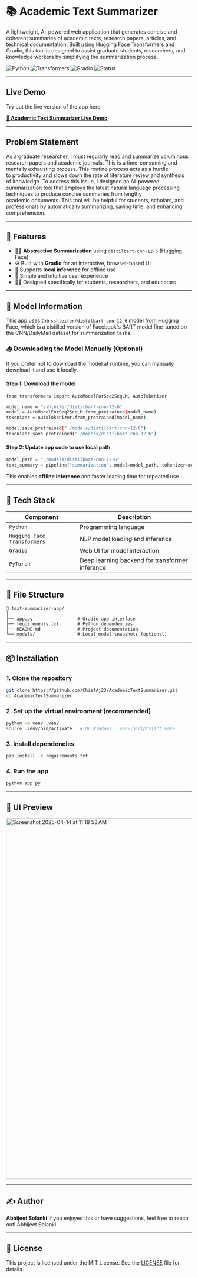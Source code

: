 # 📚 Academic Text Summarizer
A lightweight, AI-powered web application that generates concise and coherent summaries of academic texts, research papers, articles, and technical documentation. Built using Hugging Face Transformers and Gradio, this tool is designed to assist graduate students, researchers, and knowledge workers by simplifying the summarization process.


![Python](https://img.shields.io/badge/Python-3.11-blue?logo=python)
![Transformers](https://img.shields.io/badge/🤗-Transformers-orange)
![Gradio](https://img.shields.io/badge/Gradio-UI-lightgrey?logo=gradio)
![Status](https://img.shields.io/badge/Status-Active-brightgreen)

---

## Live Demo

Try out the live version of the app here:

[**🔗 Academic Text Summarizer Live Demo**](https://huggingface.co/spaces/asolanki23/AcademicTextSummarizer)

---

## Problem Statement
As a graduate researcher, I must regularly read and summarize voluminous research papers and academic journals. This is a time-consuming and mentally exhausting process. This routine process acts as a hurdle to productivity and slows down the rate of literature review and synthesis of knowledge. To address this issue, I designed an AI-powered summarization tool that employs the latest natural language processing techniques to produce concise summaries from lengthy academic documents. This tool will be helpful for students, scholars, and professionals by automatically summarizing, saving time, and enhancing comprehension.

---

## 🚀 Features

- 🧑‍🧬 **Abstractive Summarization** using `distilbart-cnn-12-6` (Hugging Face)
- ⚙️ Built with **Gradio** for an interactive, browser-based UI
- 💾 Supports **local inference** for offline use
- 💬 Simple and intuitive user experience
- 👨‍🎓 Designed specifically for students, researchers, and educators

---

## 🧠 Model Information

This app uses the `sshleifer/distilbart-cnn-12-6` model from Hugging Face, which is a distilled version of Facebook's BART model fine-tuned on the CNN/DailyMail dataset for summarization tasks.

### 📥 Downloading the Model Manually (Optional)
If you prefer not to download the model at runtime, you can manually download it and use it locally.

#### Step 1: Download the model
```bash
from transformers import AutoModelForSeq2SeqLM, AutoTokenizer

model_name = "sshleifer/distilbart-cnn-12-6"
model = AutoModelForSeq2SeqLM.from_pretrained(model_name)
tokenizer = AutoTokenizer.from_pretrained(model_name)

model.save_pretrained("./models/distilbart-cnn-12-6")
tokenizer.save_pretrained("./models/distilbart-cnn-12-6")
```

#### Step 2: Update app code to use local path
```python
model_path = "./models/distilbart-cnn-12-6"
text_summary = pipeline("summarization", model=model_path, tokenizer=model_path)
```

This enables **offline inference** and faster loading time for repeated use.

---

## 💠 Tech Stack

| Component     | Description                                       |
|---------------|---------------------------------------------------|
| `Python`      | Programming language                              |
| `Hugging Face Transformers` | NLP model loading and inference     |
| `Gradio`      | Web UI for model interaction                      |
| `PyTorch`     | Deep learning backend for transformer inference   |

---

## 📂 File Structure

```
📁 text-summarizer-app/
│
├── app.py                 # Gradio app interface
├── requirements.txt       # Python dependencies
├── README.md              # Project documentation
└── models/                # Local model snapshots (optional)
```

---


## 📦 Installation

### 1. Clone the repository

```bash
git clone https://github.com/ChiefAj23/AcademicTextSummarizer.git
cd AcademicTextSummarizer
```

### 2. Set up the virtual environment (recommended)

```bash
python -m venv .venv
source .venv/bin/activate   # On Windows: .venv\Scripts\activate
```

### 3. Install dependencies

```bash
pip install -r requirements.txt
```

### 4. Run the app

```bash
python app.py
```

---

## 📸 UI Preview

<img width="979" alt="Screenshot 2025-04-14 at 11 18 53 AM" src="https://github.com/user-attachments/assets/ac21fbe7-56d6-4c92-9a5d-1c8e9d3a4eec" />

---

## ✍️ Author

**Abhijeet Solanki**
If you enjoyed this or have suggestions, feel free to reach out!
Abhijeet Solanki

---

## 📄 License

This project is licensed under the MIT License. See the [LICENSE](LICENSE) file for details.

